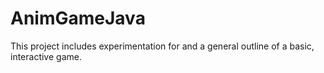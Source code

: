 # AnimGameJava
This project includes experimentation for and a general outline of a basic, interactive game.
